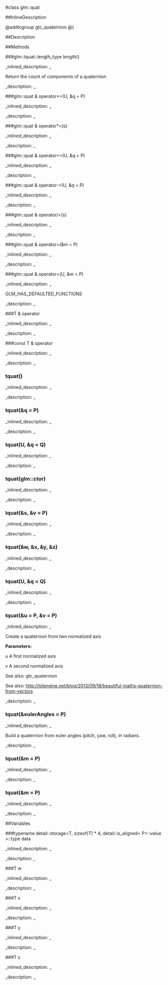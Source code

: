 #class glm::quat


<!--
_visible: True_
_advanced: False_
_istemplated: False_
_extends: _
-->

##InlineDescription

@addtogroup gtc_quaternion
@{





##Description





##Methods



###glm::tquat::length_type length()

<!--
_syntax: length()_
_name: length_
_returns: glm::tquat::length_type_
_returns_description: _
_parameters: _
_access: public_
_version_started: 0.10.0_
_version_deprecated: _
_summary: _
_constant: False_
_static: True_
_visible: True_
_advanced: False_
-->

_inlined_description: _

Return the count of components of a quaternion





_description: _







<!----------------------------------------------------------------------------->

###glm::quat & operator*=(U, &q = P)

<!--
_syntax: operator*=(U, &q = P)_
_name: operator*=_
_returns: glm::quat &_
_returns_description: _
_parameters: const tquat< U, P > &q=P_
_access: public_
_version_started: 0.10.0_
_version_deprecated: _
_summary: _
_constant: False_
_static: False_
_visible: True_
_advanced: False_
-->

_inlined_description: _







_description: _







<!----------------------------------------------------------------------------->

###glm::quat & operator*=(s)

<!--
_syntax: operator*=(s)_
_name: operator*=_
_returns: glm::quat &_
_returns_description: _
_parameters: U s_
_access: public_
_version_started: 0.10.0_
_version_deprecated: _
_summary: _
_constant: False_
_static: False_
_visible: True_
_advanced: False_
-->

_inlined_description: _







_description: _







<!----------------------------------------------------------------------------->

###glm::quat & operator+=(U, &q = P)

<!--
_syntax: operator+=(U, &q = P)_
_name: operator+=_
_returns: glm::quat &_
_returns_description: _
_parameters: const tquat< U, P > &q=P_
_access: public_
_version_started: 0.10.0_
_version_deprecated: _
_summary: _
_constant: False_
_static: False_
_visible: True_
_advanced: False_
-->

_inlined_description: _







_description: _







<!----------------------------------------------------------------------------->

###glm::quat & operator-=(U, &q = P)

<!--
_syntax: operator-=(U, &q = P)_
_name: operator-=_
_returns: glm::quat &_
_returns_description: _
_parameters: const tquat< U, P > &q=P_
_access: public_
_version_started: 0.10.0_
_version_deprecated: _
_summary: _
_constant: False_
_static: False_
_visible: True_
_advanced: False_
-->

_inlined_description: _







_description: _







<!----------------------------------------------------------------------------->

###glm::quat & operator/=(s)

<!--
_syntax: operator/=(s)_
_name: operator/=_
_returns: glm::quat &_
_returns_description: _
_parameters: U s_
_access: public_
_version_started: 0.10.0_
_version_deprecated: _
_summary: _
_constant: False_
_static: False_
_visible: True_
_advanced: False_
-->

_inlined_description: _







_description: _







<!----------------------------------------------------------------------------->

###glm::quat & operator=(&m = P)

<!--
_syntax: operator=(&m = P)_
_name: operator=_
_returns: glm::quat &_
_returns_description: _
_parameters: const glm::quat &m=P_
_access: public_
_version_started: 0.10.0_
_version_deprecated: _
_summary: _
_constant: False_
_static: False_
_visible: True_
_advanced: False_
-->

_inlined_description: _







_description: _







<!----------------------------------------------------------------------------->

###glm::quat & operator=(U, &m = P)

<!--
_syntax: operator=(U, &m = P)_
_name: operator=_
_returns: glm::quat &_
_returns_description: _
_parameters: const tquat< U, P > &m=P_
_access: public_
_version_started: 0.10.0_
_version_deprecated: _
_summary: _
_constant: False_
_static: False_
_visible: True_
_advanced: False_
-->

_inlined_description: _

GLM_HAS_DEFAULTED_FUNCTIONS





_description: _







<!----------------------------------------------------------------------------->

###T & operator[](i)

<!--
_syntax: operator[](i)_
_name: operator[]_
_returns: T &_
_returns_description: _
_parameters: glm::tquat::length_type i_
_access: public_
_version_started: 0.10.0_
_version_deprecated: _
_summary: _
_constant: False_
_static: False_
_visible: True_
_advanced: False_
-->

_inlined_description: _







_description: _







<!----------------------------------------------------------------------------->

###const T & operator[](i)

<!--
_syntax: operator[](i)_
_name: operator[]_
_returns: const T &_
_returns_description: _
_parameters: glm::tquat::length_type i_
_access: public_
_version_started: 0.10.0_
_version_deprecated: _
_summary: _
_constant: False_
_static: False_
_visible: True_
_advanced: False_
-->

_inlined_description: _







_description: _







<!----------------------------------------------------------------------------->

### tquat()

<!--
_syntax: tquat()_
_name: tquat_
_returns: _
_returns_description: _
_parameters: _
_access: public_
_version_started: 0.10.0_
_version_deprecated: _
_summary: _
_constant: False_
_static: False_
_visible: True_
_advanced: False_
-->

_inlined_description: _







_description: _







<!----------------------------------------------------------------------------->

### tquat(&q = P)

<!--
_syntax: tquat(&q = P)_
_name: tquat_
_returns: _
_returns_description: _
_parameters: const glm::quat &q=P_
_access: public_
_version_started: 0.10.0_
_version_deprecated: _
_summary: _
_constant: False_
_static: False_
_visible: True_
_advanced: False_
-->

_inlined_description: _







_description: _







<!----------------------------------------------------------------------------->

### tquat(U, &q = Q)

<!--
_syntax: tquat(U, &q = Q)_
_name: tquat_
_returns: _
_returns_description: _
_parameters: const tquat< U, Q > &q=Q_
_access: public_
_version_started: 0.10.0_
_version_deprecated: _
_summary: _
_constant: False_
_static: False_
_visible: True_
_advanced: False_
-->

_inlined_description: _







_description: _







<!----------------------------------------------------------------------------->

### tquat(glm::ctor)

<!--
_syntax: tquat(glm::ctor)_
_name: tquat_
_returns: _
_returns_description: _
_parameters: glm::ctor _
_access: public_
_version_started: 0.10.0_
_version_deprecated: _
_summary: _
_constant: False_
_static: False_
_visible: True_
_advanced: False_
-->

_inlined_description: _







_description: _







<!----------------------------------------------------------------------------->

### tquat(&s, &v = P)

<!--
_syntax: tquat(&s, &v = P)_
_name: tquat_
_returns: _
_returns_description: _
_parameters: const T &s, const glm::vec3 &v=P_
_access: public_
_version_started: 0.10.0_
_version_deprecated: _
_summary: _
_constant: False_
_static: False_
_visible: True_
_advanced: False_
-->

_inlined_description: _







_description: _







<!----------------------------------------------------------------------------->

### tquat(&w, &x, &y, &z)

<!--
_syntax: tquat(&w, &x, &y, &z)_
_name: tquat_
_returns: _
_returns_description: _
_parameters: const T &w, const T &x, const T &y, const T &z_
_access: public_
_version_started: 0.10.0_
_version_deprecated: _
_summary: _
_constant: False_
_static: False_
_visible: True_
_advanced: False_
-->

_inlined_description: _







_description: _







<!----------------------------------------------------------------------------->

### tquat(U, &q = Q)

<!--
_syntax: tquat(U, &q = Q)_
_name: tquat_
_returns: _
_returns_description: _
_parameters: const tquat< U, Q > &q=Q_
_access: public_
_version_started: 0.10.0_
_version_deprecated: _
_summary: _
_constant: False_
_static: False_
_visible: True_
_advanced: False_
-->

_inlined_description: _







_description: _







<!----------------------------------------------------------------------------->

### tquat(&u = P, &v = P)

<!--
_syntax: tquat(&u = P, &v = P)_
_name: tquat_
_returns: _
_returns_description: _
_parameters: const glm::vec3 &u=P, const glm::vec3 &v=P_
_access: public_
_version_started: 0.10.0_
_version_deprecated: _
_summary: _
_constant: False_
_static: False_
_visible: True_
_advanced: False_
-->

_inlined_description: _

Create a quaternion from two normalized axis


**Parameters:**

u A first normalized axis

v A second normalized axis

See also: gtc_quaternion

See also: http://lolengine.net/blog/2013/09/18/beautiful-maths-quaternion-from-vectors





_description: _







<!----------------------------------------------------------------------------->

### tquat(&eulerAngles = P)

<!--
_syntax: tquat(&eulerAngles = P)_
_name: tquat_
_returns: _
_returns_description: _
_parameters: const glm::vec3 &eulerAngles=P_
_access: public_
_version_started: 0.10.0_
_version_deprecated: _
_summary: _
_constant: False_
_static: False_
_visible: True_
_advanced: False_
-->

_inlined_description: _

Build a quaternion from euler angles (pitch, yaw, roll), in radians.





_description: _







<!----------------------------------------------------------------------------->

### tquat(&m = P)

<!--
_syntax: tquat(&m = P)_
_name: tquat_
_returns: _
_returns_description: _
_parameters: const glm::mat3 &m=P_
_access: public_
_version_started: 0.10.0_
_version_deprecated: _
_summary: _
_constant: False_
_static: False_
_visible: True_
_advanced: False_
-->

_inlined_description: _







_description: _







<!----------------------------------------------------------------------------->

### tquat(&m = P)

<!--
_syntax: tquat(&m = P)_
_name: tquat_
_returns: _
_returns_description: _
_parameters: const glm::mat4 &m=P_
_access: public_
_version_started: 0.10.0_
_version_deprecated: _
_summary: _
_constant: False_
_static: False_
_visible: True_
_advanced: False_
-->

_inlined_description: _







_description: _







<!----------------------------------------------------------------------------->

##Variables



###typename detail::storage<T, sizeof(T) * 4, detail::is_aligned< P>::value >::type data

<!--
_name: data_
_type: typename detail::storage<T, sizeof(T) * 4, detail::is_aligned< P>::value >::type_
_access: public_
_version_started: 0.10.0_
_version_deprecated: _
_summary: _
_visible: True_
_constant: False_
_advanced: False_
-->

_inlined_description: _







_description: _







<!----------------------------------------------------------------------------->

###T w

<!--
_name: w_
_type: T_
_access: public_
_version_started: 0.10.0_
_version_deprecated: _
_summary: _
_visible: True_
_constant: False_
_advanced: False_
-->

_inlined_description: _







_description: _







<!----------------------------------------------------------------------------->

###T x

<!--
_name: x_
_type: T_
_access: public_
_version_started: 0.10.0_
_version_deprecated: _
_summary: _
_visible: True_
_constant: False_
_advanced: False_
-->

_inlined_description: _







_description: _







<!----------------------------------------------------------------------------->

###T y

<!--
_name: y_
_type: T_
_access: public_
_version_started: 0.10.0_
_version_deprecated: _
_summary: _
_visible: True_
_constant: False_
_advanced: False_
-->

_inlined_description: _







_description: _







<!----------------------------------------------------------------------------->

###T z

<!--
_name: z_
_type: T_
_access: public_
_version_started: 0.10.0_
_version_deprecated: _
_summary: _
_visible: True_
_constant: False_
_advanced: False_
-->

_inlined_description: _







_description: _







<!----------------------------------------------------------------------------->

